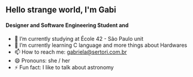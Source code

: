 ## Hello strange world, I'm Gabi
#### Designer and Software Engineering Student and  

- 🔭 I’m currently studying at École 42 - São Paulo unit
- 🌱 I’m currently learning C language and more things about Hardwares
- 📫 How to reach me: gabriela@sertori.com.br
- 😄 Pronouns: she / her
- ⚡ Fun fact: I like to talk about astronomy
